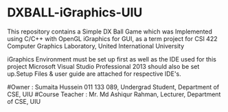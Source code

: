 # DXBALL-iGraphics-UIU

This repository contains a Simple DX Ball Game which was Implemented using C/C++ with OpenGL iGraphics for GUI, as a term project for CSI 422 Computer Graphics Laboratory, United International University

iGraphics Environment must be set up first as well as the IDE used for this project Microsoft Visual Studio Professional 2013 should also be set up.Setup Files & user guide are attached for respective IDE's.

#Owner : Sumaita Hussein 011 133 089, Undergrad Student, Department of CSE, UIU
#Course Teacher : Mr. Md Ashiqur Rahman, Lecturer, Department of CSE, UIU

